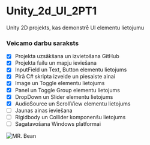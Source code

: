 # Unity_2d_UI_2PT1
Unity 2D projekts, kas demonstrē UI elementu lietojumu
### Veicamo darbu saraksts
- [x] Projekta uzsākšana un izvietošana GitHub
- [x] Projekta failu un mapju ieviešana
- [x] InputField un Text, Button elementu lietojums
- [x] Pirā C# skripta izveide un piesaiste ainai
- [x] Image un Toggle elementu lietojums
- [x] Panel un Toggle Group elementu lietojums
- [x] DropDown un Slider elementu lietojums
- [x] AudioSource un ScrollView elementu lietojums
- [ ] Jaunas ainas ieviešana
- [ ] Rigidbody un Collider komponenšu lietojums
- [ ] Sagatavošana Windows platformai

![MR. Bean](https://encrypted-tbn0.gstatic.com/images?q=tbn:ANd9GcQGHZDh5q1r7yXy-4nsFQG2LMTi4t3pRkb-Bmt24TVK2BlUhX_qeki3WXRDDGRmuta57iI&usqp=CAU)
